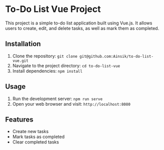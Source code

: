 # To-Do List Vue Project

This project is a simple to-do list application built using Vue.js. It allows users to create, edit, and delete tasks, as well as mark them as completed.

## Installation

1. Clone the repository: `git clone git@github.com:Ainsik/to-do-list-vue.git`
2. Navigate to the project directory: `cd to-do-list-vue`
3. Install dependencies: `npm install`

## Usage

1. Run the development server: `npm run serve`
2. Open your web browser and visit: `http://localhost:8080`

## Features

- Create new tasks
- Mark tasks as completed
- Clear completed tasks

